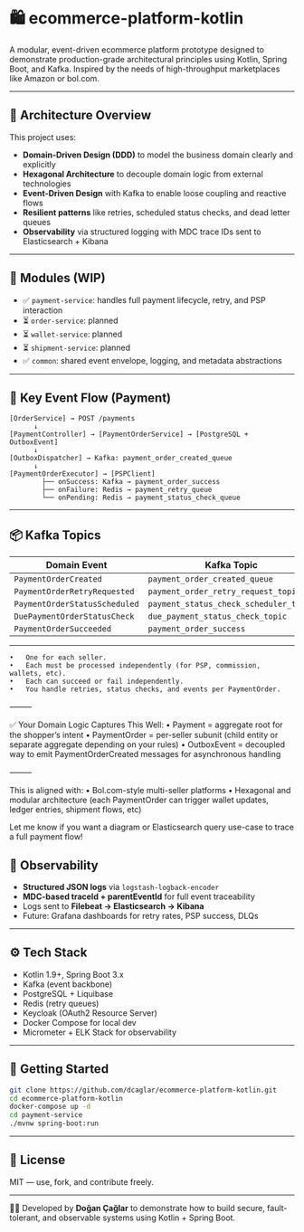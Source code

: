 # 🛍️ ecommerce-platform-kotlin

A modular, event-driven ecommerce platform prototype designed to demonstrate production-grade architectural principles using Kotlin, Spring Boot, and Kafka. Inspired by the needs of high-throughput marketplaces like Amazon or bol.com.

---

## 🧱 Architecture Overview

This project uses:

- **Domain-Driven Design (DDD)** to model the business domain clearly and explicitly
- **Hexagonal Architecture** to decouple domain logic from external technologies
- **Event-Driven Design** with Kafka to enable loose coupling and reactive flows
- **Resilient patterns** like retries, scheduled status checks, and dead letter queues
- **Observability** via structured logging with MDC trace IDs sent to Elasticsearch + Kibana

---

## 🧩 Modules (WIP)

- ✅ `payment-service`: handles full payment lifecycle, retry, and PSP interaction
- ⏳ `order-service`: planned
- ⏳ `wallet-service`: planned
- ⏳ `shipment-service`: planned
- ✅ `common`: shared event envelope, logging, and metadata abstractions

---

## 🔁 Key Event Flow (Payment)

```text
[OrderService] → POST /payments
      ↓
[PaymentController] → [PaymentOrderService] → [PostgreSQL + OutboxEvent]
      ↓
[OutboxDispatcher] → Kafka: payment_order_created_queue
      ↓
[PaymentOrderExecutor] → [PSPClient]
        ├── onSuccess: Kafka → payment_order_success
        ├── onFailure: Redis → payment_retry_queue
        └── onPending: Redis → payment_status_check_queue
```

---

## 📦 Kafka Topics

| Domain Event                   | Kafka Topic                           |
|--------------------------------|----------------------------------------|
| `PaymentOrderCreated`          | `payment_order_created_queue`         |
| `PaymentOrderRetryRequested`   | `payment_order_retry_request_topic`   |
| `PaymentOrderStatusScheduled`  | `payment_status_check_scheduler_topic`|
| `DuePaymentOrderStatusCheck`   | `due_payment_status_check_topic`      |
| `PaymentOrderSucceeded`        | `payment_order_success`               |

---


	•	One for each seller.
	•	Each must be processed independently (for PSP, commission, wallets, etc).
	•	Each can succeed or fail independently.
	•	You handle retries, status checks, and events per PaymentOrder.

⸻

✅ Your Domain Logic Captures This Well:
•	Payment = aggregate root for the shopper’s intent
•	PaymentOrder = per-seller subunit (child entity or separate aggregate depending on your rules)
•	OutboxEvent = decoupled way to emit PaymentOrderCreated messages for asynchronous handling

⸻

This is aligned with:
•	Bol.com-style multi-seller platforms
•	Hexagonal and modular architecture (each PaymentOrder can trigger wallet updates, ledger entries, shipment flows, etc)

Let me know if you want a diagram or Elasticsearch query use-case to trace a full payment flow!

## 🧠 Observability

- **Structured JSON logs** via `logstash-logback-encoder`
- **MDC-based traceId + parentEventId** for full event traceability
- Logs sent to **Filebeat → Elasticsearch → Kibana**
- Future: Grafana dashboards for retry rates, PSP success, DLQs

---

## ⚙️ Tech Stack

- Kotlin 1.9+, Spring Boot 3.x
- Kafka (event backbone)
- PostgreSQL + Liquibase
- Redis (retry queues)
- Keycloak (OAuth2 Resource Server)
- Docker Compose for local dev
- Micrometer + ELK Stack for observability

---

## 🚀 Getting Started

```bash
git clone https://github.com/dcaglar/ecommerce-platform-kotlin.git
cd ecommerce-platform-kotlin
docker-compose up -d
cd payment-service
./mvnw spring-boot:run
```

---

## 📜 License

MIT — use, fork, and contribute freely.

---


👨‍💻 Developed by **Doğan Çağlar** to demonstrate how to build secure, fault-tolerant, and observable systems using Kotlin + Spring Boot.
